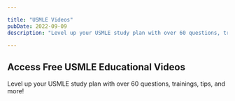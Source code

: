 ```yaml
---

title: "USMLE Videos"
pubDate: 2022-09-09
description: "Level up your USMLE study plan with over 60 questions, trainings, tips, and more!"

---
```



## Access Free USMLE Educational Videos

Level up your USMLE study plan with over 60 questions, trainings, tips, and more!
